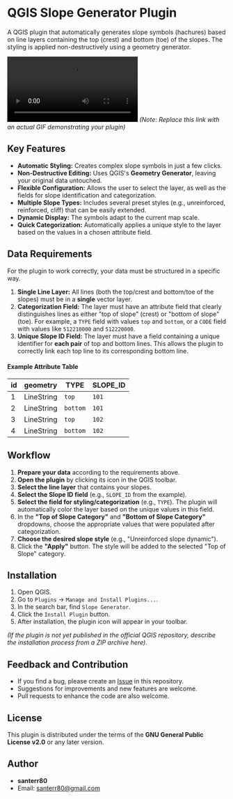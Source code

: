 # QGIS Slope Generator Plugin

A QGIS plugin that automatically generates slope symbols (hachures) based on line layers containing the top (crest) and bottom (toe) of the slopes. The styling is applied non-destructively using a geometry generator.

![Plugin in action](./assets/demo.mp4)
*(Note: Replace this link with an actual GIF demonstrating your plugin)*

## Key Features

*   **Automatic Styling:** Creates complex slope symbols in just a few clicks.
*   **Non-Destructive Editing:** Uses QGIS's **Geometry Generator**, leaving your original data untouched.
*   **Flexible Configuration:** Allows the user to select the layer, as well as the fields for slope identification and categorization.
*   **Multiple Slope Types:** Includes several preset styles (e.g., unreinforced, reinforced, cliff) that can be easily extended.
*   **Dynamic Display:** The symbols adapt to the current map scale.
*   **Quick Categorization:** Automatically applies a unique style to the layer based on the values in a chosen attribute field.

## Data Requirements

For the plugin to work correctly, your data must be structured in a specific way.

1.  **Single Line Layer:** All lines (both the top/crest and bottom/toe of the slopes) must be in a **single** vector layer.
2.  **Categorization Field:** The layer must have an attribute field that clearly distinguishes lines as either "top of slope" (crest) or "bottom of slope" (toe). For example, a `TYPE` field with values `top` and `bottom`, or a `CODE` field with values like `512210000` and `512220000`.
3.  **Unique Slope ID Field:** The layer must have a field containing a unique identifier for **each pair** of top and bottom lines. This allows the plugin to correctly link each top line to its corresponding bottom line.

#### Example Attribute Table

| id | geometry   | TYPE   | SLOPE_ID |
| -- | ---------- | ------ | -------- |
| 1  | LineString | `top`  | `101`    |
| 2  | LineString | `bottom` | `101`    |
| 3  | LineString | `top`  | `102`    |
| 4  | LineString | `bottom` | `102`    |

## Workflow

1.  **Prepare your data** according to the requirements above.
2.  **Open the plugin** by clicking its icon in the QGIS toolbar.
3.  **Select the line layer** that contains your slopes.
4.  **Select the Slope ID field** (e.g., `SLOPE_ID` from the example).
5.  **Select the field for styling/categorization** (e.g., `TYPE`). The plugin will automatically color the layer based on the unique values in this field.
6.  In the **"Top of Slope Category"** and **"Bottom of Slope Category"** dropdowns, choose the appropriate values that were populated after categorization.
7.  **Choose the desired slope style** (e.g., "Unreinforced slope dynamic").
8.  Click the **"Apply"** button. The style will be added to the selected "Top of Slope" category.

## Installation

1.  Open QGIS.
2.  Go to `Plugins` -> `Manage and Install Plugins...`.
3.  In the search bar, find `Slope Generator`.
4.  Click the `Install Plugin` button.
5.  After installation, the plugin icon will appear in your toolbar.

*(If the plugin is not yet published in the official QGIS repository, describe the installation process from a ZIP archive here).*

## Feedback and Contribution

*   If you find a bug, please create an [Issue](https://github.com/santerr80/SlopeGenerator/issues) in this repository.
*   Suggestions for improvements and new features are welcome.
*   Pull requests to enhance the code are also welcome.

## License

This plugin is distributed under the terms of the **GNU General Public License v2.0** or any later version.

## Author

*   **santerr80**
*   Email: [santerr80@gmail.com](mailto:santerr80@gmail.com)